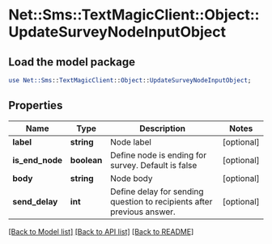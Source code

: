 # Net::Sms::TextMagicClient::Object::UpdateSurveyNodeInputObject

## Load the model package
```perl
use Net::Sms::TextMagicClient::Object::UpdateSurveyNodeInputObject;
```

## Properties
Name | Type | Description | Notes
------------ | ------------- | ------------- | -------------
**label** | **string** | Node label | [optional] 
**is_end_node** | **boolean** | Define node is ending for survey. Default is false | [optional] 
**body** | **string** | Node body | [optional] 
**send_delay** | **int** | Define delay for sending question to recipients after previous answer. | [optional] 

[[Back to Model list]](../README.md#documentation-for-models) [[Back to API list]](../README.md#documentation-for-api-endpoints) [[Back to README]](../README.md)


